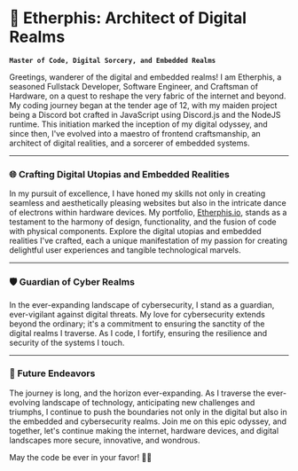 # 🚀 Etherphis: Architect of Digital Realms

**`Master of Code, Digital Sorcery, and Embedded Realms`**

Greetings, wanderer of the digital and embedded realms! I am Etherphis, a seasoned Fullstack Developer, Software Engineer, and Craftsman of Hardware, on a quest to reshape the very fabric of the internet and beyond. My coding journey began at the tender age of 12, with my maiden project being a Discord bot crafted in JavaScript using Discord.js and the NodeJS runtime. This initiation marked the inception of my digital odyssey, and since then, I've evolved into a maestro of frontend craftsmanship, an architect of digital realities, and a sorcerer of embedded systems.

---

### 🌐 Crafting Digital Utopias and Embedded Realities

In my pursuit of excellence, I have honed my skills not only in creating seamless and aesthetically pleasing websites but also in the intricate dance of electrons within hardware devices. My portfolio, [Etherphis.io](https://etherphis.io), stands as a testament to the harmony of design, functionality, and the fusion of code with physical components. Explore the digital utopias and embedded realities I've crafted, each a unique manifestation of my passion for creating delightful user experiences and tangible technological marvels.

---

### 🛡️ Guardian of Cyber Realms

In the ever-expanding landscape of cybersecurity, I stand as a guardian, ever-vigilant against digital threats. My love for cybersecurity extends beyond the ordinary; it's a commitment to ensuring the sanctity of the digital realms I traverse. As I code, I fortify, ensuring the resilience and security of the systems I touch.

---

### 🚀 Future Endeavors

The journey is long, and the horizon ever-expanding. As I traverse the ever-evolving landscape of technology, anticipating new challenges and triumphs, I continue to push the boundaries not only in the digital but also in the embedded and cybersecurity realms. Join me on this epic odyssey, and together, let's continue making the internet, hardware devices, and digital landscapes more secure, innovative, and wondrous.

May the code be ever in your favor! 🌌✨
